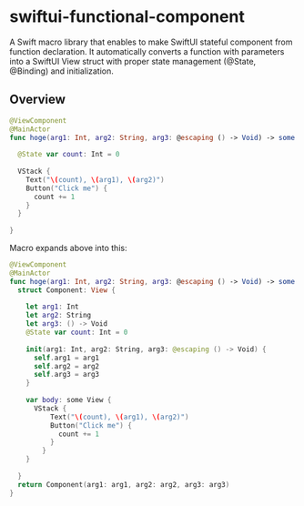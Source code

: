 # swiftui-functional-component

A Swift macro library that enables to make SwiftUI stateful component from function declaration. It automatically converts a function with parameters into a SwiftUI View struct with proper state management (@State, @Binding) and initialization.

## Overview

```swift
@ViewComponent
@MainActor
func hoge(arg1: Int, arg2: String, arg3: @escaping () -> Void) -> some View {
  
  @State var count: Int = 0
  
  VStack {
    Text("\(count), \(arg1), \(arg2)")
    Button("Click me") {
      count += 1
    }
  }
    
}
```

Macro expands above into this:

```swift
@ViewComponent
@MainActor
func hoge(arg1: Int, arg2: String, arg3: @escaping () -> Void) -> some View {
  struct Component: View {
    
    let arg1: Int
    let arg2: String
    let arg3: () -> Void
    @State var count: Int = 0
    
    init(arg1: Int, arg2: String, arg3: @escaping () -> Void) {
      self.arg1 = arg1
      self.arg2 = arg2
      self.arg3 = arg3
    }
                  
    var body: some View {
      VStack {
          Text("\(count), \(arg1), \(arg2)")
          Button("Click me") {
            count += 1
          }
        }
    }
              
  }                  
  return Component(arg1: arg1, arg2: arg2, arg3: arg3)
}
```
